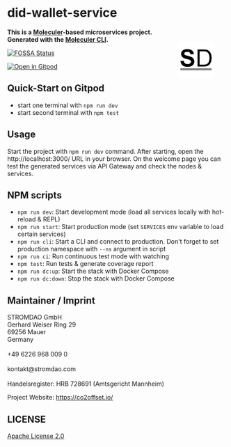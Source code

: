 # did-wallet-service
<a href="https://stromdao.de/" target="_blank" title="STROMDAO - Digital Energy Infrastructure"><img src="./static/stromdao.png" align="right" height="85px" hspace="30px" vspace="30px"></a>

**This is a [Moleculer](https://moleculer.services/)-based microservices project. Generated with the [Moleculer CLI](https://moleculer.services/docs/0.14/moleculer-cli.html).**

[![FOSSA Status](https://app.fossa.com/api/projects/git%2Bgithub.com%2Fenergychain%2Fdid-wallet-service.svg?type=shield)](https://app.fossa.com/projects/git%2Bgithub.com%2Fenergychain%2Fdid-wallet-service?ref=badge_shield)


[![Open in Gitpod](https://gitpod.io/button/open-in-gitpod.svg)](https://gitpod.io/#https://github.com/energychain/did-wallet-service)

## Quick-Start on Gitpod

- start one terminal with `npm run dev`
- start second terminal with `npm test`


## Usage
Start the project with `npm run dev` command.
After starting, open the http://localhost:3000/ URL in your browser.
On the welcome page you can test the generated services via API Gateway and check the nodes & services.

## NPM scripts

- `npm run dev`: Start development mode (load all services locally with hot-reload & REPL)
- `npm run start`: Start production mode (set `SERVICES` env variable to load certain services)
- `npm run cli`: Start a CLI and connect to production. Don't forget to set production namespace with `--ns` argument in script
- `npm run ci`: Run continuous test mode with watching
- `npm test`: Run tests & generate coverage report
- `npm run dc:up`: Start the stack with Docker Compose
- `npm run dc:down`: Stop the stack with Docker Compose

## Maintainer / Imprint

<addr>
STROMDAO GmbH  <br/>
Gerhard Weiser Ring 29  <br/>
69256 Mauer  <br/>
Germany  <br/>
  <br/>
+49 6226 968 009 0  <br/>
  <br/>
kontakt@stromdao.com  <br/>
  <br/>
Handelsregister: HRB 728691 (Amtsgericht Mannheim)
</addr>

Project Website: https://co2offset.io/

## LICENSE
[Apache License 2.0](./LICENSE)
